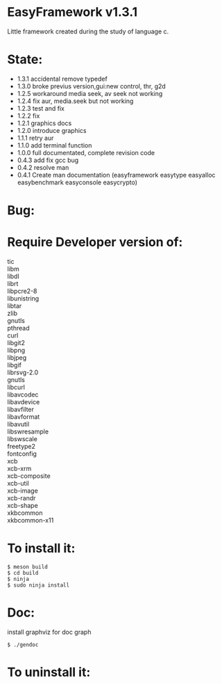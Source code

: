 EasyFramework v1.3.1
====================
Little framework created during the study of language c.<br/>

State:
======
* 1.3.1 accidental remove typedef
* 1.3.0 broke previus version,gui:new control, thr, g2d
* 1.2.5 workaround media seek, av seek not working
* 1.2.4 fix aur, media.seek but not working
* 1.2.3 test and fix
* 1.2.2 fix
* 1.2.1 graphics docs
* 1.2.0 introduce graphics
* 1.1.1 retry aur
* 1.1.0 add terminal function
* 1.0.0 full documentated, complete revision code
* 0.4.3 add fix gcc bug
* 0.4.2 resolve man
* 0.4.1 Create man documentation (easyframework easytype easyalloc easybenchmark easyconsole easycrypto)

Bug:
====

Require Developer version of:
========
tic<br/>
libm<br/>
libdl<br/>
librt<br/>
libpcre2-8<br/>
libunistring<br/>
libtar<br/>
zlib<br/>
gnutls<br/>
pthread<br/>
curl<br/>
libgit2<br/>
libpng<br/>
libjpeg<br/>
libgif<br/>
librsvg-2.0<br/>
gnutls<br/>
libcurl<br/>
libavcodec<br/>
libavdevice<br/>
libavfilter<br/>
libavformat<br/>
libavutil<br/>
libswresample<br/>
libswscale<br/>
freetype2<br/>
fontconfig<br/>
xcb<br/>
xcb-xrm<br/>
xcb-composite<br/>
xcb-util<br/>
xcb-image<br/>
xcb-randr<br/>
xcb-shape<br/>
xkbcommon<br/>
xkbcommon-x11<br/>

To install it:
==============
```
$ meson build
$ cd build
$ ninja
$ sudo ninja install
```

Doc:
================
install graphviz for doc graph
```
$ ./gendoc
```

To uninstall it:
==============

